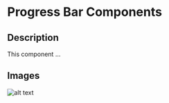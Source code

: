 # Progress Bar Components

## Description

This component ...

## Images
![alt text](../images/.png "")

